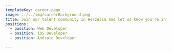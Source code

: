 ```yaml
---
templateKey: career-page
image: ../../img/careerBackground.png
title: Join our talent community in Herzelia and let us know you're interested in working for MSApps
positions:
  - position: Web Developer
  - position: iOS Developer
  - position: Android Developer

---
```


